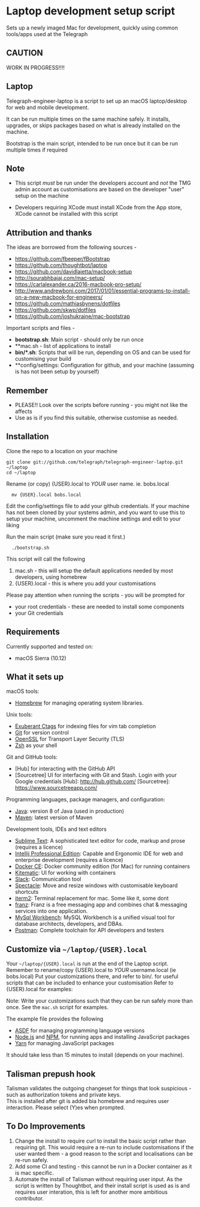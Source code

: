 # Laptop development setup script
Sets up a newly imaged Mac for development, quickly using 
common tools/apps used at the Telegraph


## CAUTION


WORK IN PROGRESS!!!!

## Laptop

Telegraph-engineer-laptop is a script to set up an macOS laptop/desktop for web and 
mobile development. 

It can be run multiple times on the same machine safely.
It installs, upgrades, or skips packages based on what is already installed 
on the machine.

Bootstrap is the main script, intended to be run once but it can be run multiple times
if required

## Note
* This script *must* be run under the developers account and *not* the TMG admin account 
as customisations are based on the developer "user" setup on the machine

* Developers requiring XCode must install XCode from the App store, XCode 
cannot be installed with this script

## Attribution and thanks
The ideas are borrowed from the following sources -
* https://github.com/fbeeper/fBootstrap 
* https://github.com/thoughtbot/laptop 
* https://github.com/davidlaietta/macbook-setup
* http://sourabhbajaj.com/mac-setup/
* https://carlalexander.ca/2016-macbook-pro-setup/
* http://www.andrewboni.com/2017/01/01/essential-programs-to-install-on-a-new-macbook-for-engineers/
* https://github.com/mathiasbynens/dotfiles
* https://github.com/skwp/dotfiles
* https://github.com/joshukraine/mac-bootstrap

Important scripts and files -
* **bootstrap.sh**: Main script - should only be run once
* **mac.sh - list of applications to install
* **bin/*.sh**: Scripts that will be run, depending on OS and can be used for customising your build
* **config/settings: Configuration for github, and your machine (assuming is has not been setup by yourself)

## Remember 

* PLEASE!! Look over the scripts before running - you might not like the affects
* Use as is if you find this suitable, otherwise customise as needed.


## Installation

Clone the repo to a location on your machine

	git clone git://github.com/telegraph/telegraph-engineer-laptop.git ~/laptop 
	cd ~/laptop 

Rename (or copy) {USER}.local to *YOUR* user name. ie. bobs.local
      
      mv {USER}.local bobs.local
      
Edit the config/settings file to add your github credentials.  If your machine has not been
cloned by your systems admin, and you want to use this to setup your machine, uncomment the 
machine settings and edit to your liking

Run the main script (make sure you read it first.)

      ./bootstrap.sh

This script will call the following

1. mac.sh - this will setup the default applications needed by most developers, using homebrew
1. {USER}.local - this is where you add your customisations 
 

Please pay attention when running the scripts - you will be prompted for 
* your root credentials - these are needed to install some components
* your Git credentials 

## Requirements


Currently supported and tested on:

* macOS Sierra (10.12)

## What it sets up

macOS tools:

* [Homebrew] for managing operating system libraries.

[Homebrew]: http://brew.sh/

Unix tools:

* [Exuberant Ctags] for indexing files for vim tab completion
* [Git] for version control
* [OpenSSL] for Transport Layer Security (TLS)
* [Zsh] as your shell

[Exuberant Ctags]: http://ctags.sourceforge.net/
[Git]: https://git-scm.com/
[OpenSSL]: https://www.openssl.org/
[Zsh]: http://www.zsh.org/

Git and GitHub tools:

* [Hub] for interacting with the GitHub API
* [Sourcetree] UI for interfacing with Git and Stash.  Login with your Google credentials
[Hub]: http://hub.github.com/
[Sourcetree]: https://www.sourcetreeapp.com/ 

Programming languages, package managers, and configuration:

* [Java]: version 8 of Java (used in production)
* [Maven]: latest version of Maven

Development tools, IDEs and text editors
* [Sublime Text]: A sophisticated text editor for code, markup and prose (requires a licence)
* [Intellij Professional Edition]: Capable and Ergonomic IDE for web and enterprise development (requires a licence)
* [Docker CE]: Docker community edition (for Mac) for running containers
* [Kitematic]: UI for working with containers
* [Slack]: Communication tool
* [Spectacle]: Move and resize windows with customisable keyboard shortcuts
* [iterm2]: Terminal replacement for mac. Some like it, some dont
* [franz]: Franz is a free messaging app and combines chat & messaging services into one application.
* [MySql Workbench]: MySQL Workbench is a unified visual tool for database architects, developers, and DBAs. 
* [Postman]: Complete toolchain for API developers and testers

[Sublime Text]: https://www.sublimetext.com/
[Java]: https://www.java.com/en/
[Maven]: https://maven.apache.org/
[Intellij Professional Edition]: http://www.jetbrains.com/idea/download/#section=mac
[Docker CE]: https://www.docker.com/docker-mac
[Kitematic]: https://kitematic.com/
[Slack]: https://www.slack.com
[Spectacle]: https://www.spectacleapp.com/
[iterm2]: https://www.iterm2.com/
[franz]: http://meetfranz.com/
[MySql Workbench]: https://www.mysql.com/products/workbench/
[Postman]: https://www.getpostman.com/


## Customize via `~/laptop/{USER}.local`

Your `~/laptop/{USER}.local` is run at the end of the Laptop script.
Remember to rename/copy {USER}.local to *YOUR* username.local (ie bobs.local)
Put your customizations there, and refer to bin/*.* for useful scripts that
can be included to enhance your customisation
Refer to {USER}.local for examples:

Note: Write your customizations such that they can be run safely more than once.
See the `mac.sh` script for examples.

The example file provides the following

* [ASDF] for managing programming language versions
* [Node.js] and [NPM], for running apps and installing JavaScript packages
* [Yarn] for managing JavaScript packages

[ImageMagick]: http://www.imagemagick.org/
[Node.js]: http://nodejs.org/
[NPM]: https://www.npmjs.org/
[ASDF]: https://github.com/asdf-vm/asdf
[Yarn]: https://yarnpkg.com/en/

It should take less than 15 minutes to install (depends on your machine).

## Talisman prepush hook
Talisman validates the outgoing changeset for things that look suspicious - such 
as authorization tokens and private keys.  
This is installed after git is added bia homebrew and requires user interaction.
Please select (Y)es when prompted.  

## To Do Improvements
1. Change the install to require curl to install the basic script rather than
requiring git.  This would require a re-run to include customisations if the 
user wanted them - a good reason to the script and localisations can be re-run
safely.
1. Add some CI and testing - this cannot be run in a Docker container as it is
 mac specific.
1. Automate the install of Talisman without requiring user input.  As the script 
is written by Thoughtbot, and their install script is used as is and requires 
user interation, this is left for another more ambitious contributor.
